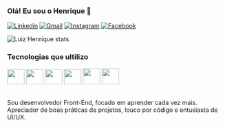 
### Olá! Eu sou o Henrique 👋

[![Linkedin](https://img.shields.io/badge/LinkedIn-0077B5?style=for-the-badge&logo=linkedin&logoColor=white)](https://linkedin.com/in/luiz-henrique-200779144/)
[![Gmail](https://img.shields.io/badge/Gmail-D14836?style=for-the-badge&logo=gmail&logoColor=white)](https://luiz.lhrodrigues@gmail.com)
[![Instagram](https://img.shields.io/badge/Instagram-E4405F?style=for-the-badge&logo=instagram&logoColor=white)](https://instagram.com/henrique.lhr)
[![Facebook](https://img.shields.io/badge/Facebook-1877F2?style=for-the-badge&logo=facebook&logoColor=white)](https://facebook.com/henrique.lankaster)

![Luiz Henrique stats](https://github-readme-stats.vercel.app/api?username=luizlhrodrigues&show_icons=true&theme=dark)

### Tecnologias que ultilizo

<div stule="display: inline_block">
    <img align="center alt=" height="35" width="40" src="https://cdn.jsdelivr.net/gh/devicons/devicon/icons/javascript/javascript-original.svg" >
    <img align="center alt=" height="35" width="40" src="https://cdn.jsdelivr.net/gh/devicons/devicon/icons/typescript/typescript-original.svg">
    <img align="center alt=" height="35" width="40" src="https://cdn.jsdelivr.net/gh/devicons/devicon/icons/html5/html5-original.svg">
    <img align="center alt=" height="35" width="40" src="https://cdn.jsdelivr.net/gh/devicons/devicon/icons/css3/css3-original.svg">
    <img align="center alt=" height="37" width="40" src="https://cdn.jsdelivr.net/gh/devicons/devicon/icons/nodejs/nodejs-original.svg">
    <img align="center alt=" height="37" width="40" src="https://cdn.jsdelivr.net/gh/devicons/devicon/icons/angularjs/angularjs-original.svg">
</div><br>

Sou desenvolvedor Front-End, focado em aprender cada vez mais.<br>
Apreciador de boas práticas de projetos, louco por código e entusiasta de UI/UX.
